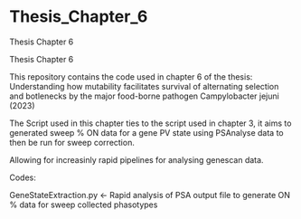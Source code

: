 # Thesis_Chapter_6
Thesis Chapter 6


Thesis Chapter 6

This repository contains the code used in chapter 6 of the thesis: Understanding how mutability facilitates survival of alternating selection and botlenecks by the major food-borne pathogen Campylobacter jejuni (2023)


The Script used in this chapter ties to the script used in chapter 3, it aims to generated sweep % ON data for a gene PV state using PSAnalyse data to then be run for sweep correction.

Allowing for increasinly rapid pipelines for analysing genescan data.

Codes:

GeneStateExtraction.py    <- Rapid analysis of PSA output file to generate ON % data for sweep collected phasotypes
